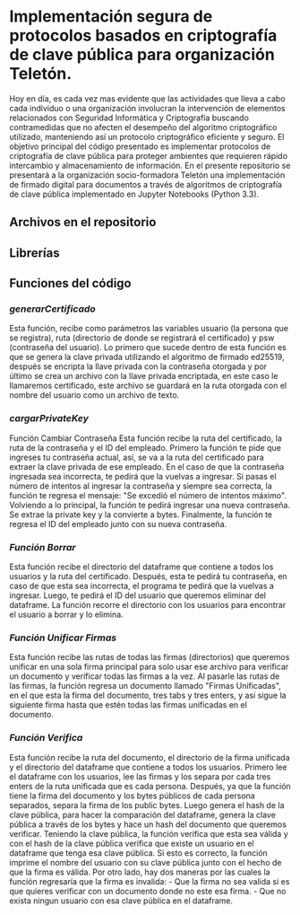 # Implementación segura de protocolos basados en criptografía de clave pública para organización Teletón.

Hoy en día, es cada vez mas evidente que las actividades que lleva a cabo cada individuo o una organización involucran la intervención de elementos relacionados con Seguridad Informática y Criptografía buscando contramedidas que no afecten el desempeño del algoritmo criptográfico utilizado, manteniendo así un protocolo criptográfico eficiente y seguro. El objetivo principal del código presentado es implementar protocolos de criptografía de clave pública para proteger ambientes que requieren rápido intercambio y almacenamiento de información. En el presente repositorio se presentará a la organización socio-formadora Teletón una implementación de firmado digital para documentos a través de algoritmos de criptografía de clave pública implementado en Jupyter Notebooks (Python 3.3).

## Archivos en el repositorio

## **Librerías**

## **Funciones del código**

### *generarCertificado*
Esta función, recibe como parámetros las variables usuario (la persona que se registra), ruta (directorio de donde se registrará el certificado) y psw (contraseña del usuario). Lo primero que sucede dentro de esta función es que se genera la clave privada utilizando el algoritmo de firmado ed25519, después se encripta la llave privada con la contraseña otorgada y por último se crea un archivo con la llave privada encriptada, en este caso le llamaremos certificado, este archivo se guardará en la ruta otorgada con el nombre del usuario como un archivo de texto.

### *cargarPrivateKey*

Función Cambiar Contraseña
Esta función recibe la ruta del certificado, la ruta de la contraseña y el ID del empleado. Primero la función te pide que
ingreses tu contraseña actual, así, se va a la ruta del certificado para extraer la clave privada de ese empleado. En el caso
de que la contraseña ingresada sea incorrecta, te pedirá que la vuelvas a ingresar. Si pasas el número de intentos al 
ingresar la contraseña y siempre sea correcta, la función te regresa el mensaje: "Se excedió el número de intentos máximo".
Volviendo a lo principal, la función te pedirá ingresar una nueva contraseña. Se extrae la private key y la convierte a bytes. 
Finalmente, la función te regresa el ID del empleado junto con su nueva contraseña.

### *Función Borrar*
Esta función recibe el directorio del dataframe que contiene a todos los usuarios y la ruta del certificado. Después, esta te pedirá
tu contraseña, en caso de que esta sea incorrecta, el programa te pedirá que la vuelvas a ingresar. Luego, te pedirá el ID del usuario
que queremos eliminar del dataframe. La función recorre el directorio con los usuarios para encontrar el usuario a borrar y lo elimina.

### *Función Unificar Firmas*
Esta función recibe las rutas de todas las firmas (directorios) que queremos unificar en una sola firma principal para solo usar
ese archivo para verificar un documento y verificar todas las firmas a la vez. Al pasarle las rutas de las firmas, la función 
regresa un documento llamado "Firmas Unificadas", en el que esta la firma del documento, tres tabs y tres enters, y así sigue 
la siguiente firma hasta que estén todas las firmas unificadas en el documento.

### *Función Verifica*
Esta función recibe la ruta del documento, el directorio de la firma unificada y el directorio del dataframe que contiene a todos
los usuarios. Primero lee el dataframe con los usuarios, lee las firmas y los separa por cada tres enters de la ruta unificada que es 
cada persona. Después, ya que la función tiene la firma del documento y los bytes públicos de cada persona separados, separa la 
firma de los public bytes. Luego genera el hash de la clave pública, para hacer la comparación del dataframe, genera la clave pública 
a través de los bytes y hace un hash del documento que queremos verificar. Teniendo la clave pública, la función verifica que esta sea
válida y con el hash de la clave pública verifica que existe un usuario en el dataframe que tenga esa clave pública. Si esto es correcto,
la función imprime el nombre del usuario con su clave pública junto con el hecho de que la firma es válida. Por otro lado, hay dos maneras 
por las cuales la función regresaría que la firma es invalida:
	- Que la firma no sea valida si es que quieres verificar con un documento donde no este esa firma.
	- Que no exista ningun usuario con esa clave pública en el dataframe.
